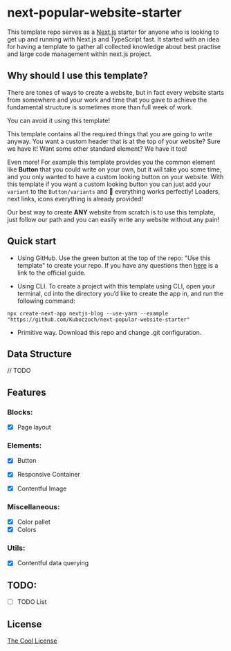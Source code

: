 # next-popular-website-starter

This template repo serves as a [Next.js](https://nextjs.org/) starter for anyone who is
looking to get up and running with Next.js and TypeScript fast.
It started with an idea for having a template to gather all collected knowledge
about best practise and large code management within next.js project.

## Why should I use this template?

There are tones of ways to create a website, but in fact every website starts from somewhere and
your work and time that you gave to achieve the fundamental structure is sometimes more than full week of work.

You can avoid it using this template!

This template contains all the required things that you are going to write anyway.
You want a custom header that is at the top of your website? Sure we have it!
Want some other standard element? We have it too!

Even more! For example this template provides you the common element like **Button** that you could write on your own,
but it will take you some time, and you only wanted to have a custom looking button on your website.
With this template if you want a custom looking button you can just
add your `variant` to the `Button/variants` and :tada: everything works perfectly!
Loaders, next links, icons everything is already provided!

Our best way to create **ANY** website from scratch is to use this template, just follow our path
and you can easily write any website without any pain!

## Quick start

* Using GitHub.
  Use the green button at the top of the repo: "Use this template" to create your repo.
  If you have any questions then [here](https://docs.github.com/en/github/creating-cloning-and-archiving-repositories/creating-a-repository-from-a-template)
  is a link to the official guide.

* Using CLI.
  To create a project with this template using CLI, open your terminal,
  cd into the directory you’d like to create the app in, and run the following command:

```cli
npx create-next-app nextjs-blog --use-yarn --example "https://github.com/Kuboczoch/next-popular-website-starter"
```

* Primitive way.
  Download this repo and change .git configuration.

## Data Structure

// TODO

## Features

### Blocks:
* [x] Page layout


### Elements:
* [x] Button
* [x] Responsive Container
* [x] Contentful Image


### Miscellaneous:
* [x] Color pallet
* [x] Colors

### Utils:
* [x] Contentful data querying

## TODO:

* [ ] TODO List

## License
[The Cool License](https://github.com/Kuboczoch/next-popular-website-starter/blob/master/LICENSE)
